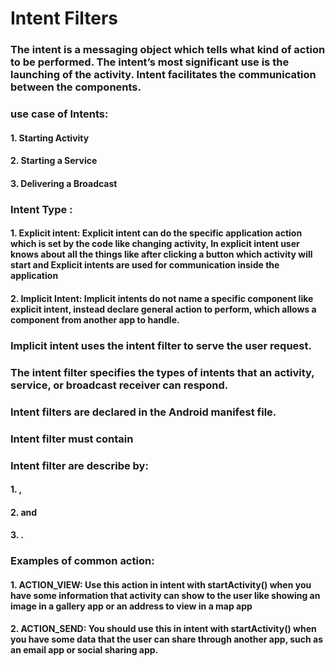 # Intent Filters

### The intent is a messaging object which tells what kind of action to be performed. The intent’s most significant use is the launching of the activity. Intent facilitates the communication between the components.

### use case of Intents:

#### 1. Starting Activity

#### 2. Starting a Service

#### 3. Delivering a Broadcast

### Intent Type :

#### 1. Explicit intent: Explicit intent can do the specific application action which is set by the code like changing activity, In explicit intent user knows about all the things like after clicking a button which activity will start and Explicit intents are used for communication inside the application

#### 2. Implicit Intent: Implicit intents do not name a specific component like explicit intent, instead declare general action to perform, which allows a component from another app to handle.

### Implicit intent uses the intent filter to serve the user request.

### The intent filter specifies the types of intents that an activity, service, or broadcast receiver can respond.

### Intent filters are declared in the Android manifest file.

### Intent filter must contain <action>

### Intent filter are describe by:

#### 1. <action>,

#### 2. <category> and

#### 3. <data>.

### Examples of common action:

#### 1. ACTION_VIEW: Use this action in intent with startActivity() when you have some information that activity can show to the user like showing an image in a gallery app or an address to view in a map app

#### 2. ACTION_SEND: You should use this in intent with startActivity() when you have some data that the user can share through another app, such as an email app or social sharing app.
